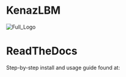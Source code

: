 # KenazLBM
![Full_Logo](https://github.com/user-attachments/assets/83569f2c-a879-44fb-816d-87596327e974)

# ReadTheDocs
Step-by-step install and usage guide found at: 
